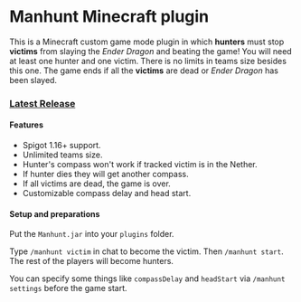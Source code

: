 # Manhunt Minecraft plugin

This is a Minecraft custom game mode plugin in which **hunters** must stop **victims** from slaying the *Ender Dragon* and beating the game! You will need at least one hunter and one victim. There is no limits in teams size besides this one. The game ends if all the **victims** are dead or *Ender Dragon* has been slayed.
### [Latest Release](https://github.com/morozoffnor/Manhunt-Minecraft-plugin/releases/tag/v1.0)
#### Features
* Spigot 1.16+ support.
* Unlimited teams size.
* Hunter's compass won't work if tracked victim is in the Nether.
* If hunter dies they will get another compass.
* If all victims are dead, the game is over.
* Customizable compass delay and head start.
#### Setup and preparations
Put the `Manhunt.jar` into your `plugins` folder.

Type `/manhunt victim` in chat to become the victim.
Then `/manhunt start`. The rest of the players will become hunters.

You can specify some things like `compassDelay` and `headStart`  via `/manhunt settings` before the game start.
